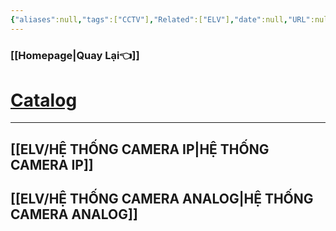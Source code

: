 ```yaml
---
{"aliases":null,"tags":["CCTV"],"Related":["ELV"],"date":null,"URL":null,"Author":null,"dg-publish":true,"permalink":"/ELV/Hệ thống CCTV/","dgPassFrontmatter":true,"noteIcon":"2","created":"2023-12-26T16:30:38.200+07:00","updated":"2024-01-09T15:42:40.000+07:00"}
---
```


### [[Homepage\|Quay Lại👈]]

# [Catalog](https://onedrive.live.com/?id=5789757131C7DAFA%21107294&cid=5789757131C7DAFA)

---
 ## [[ELV/HỆ THỐNG CAMERA IP\|HỆ THỐNG CAMERA IP]]
 ## [[ELV/HỆ THỐNG CAMERA ANALOG\|HỆ THỐNG CAMERA ANALOG]]
 